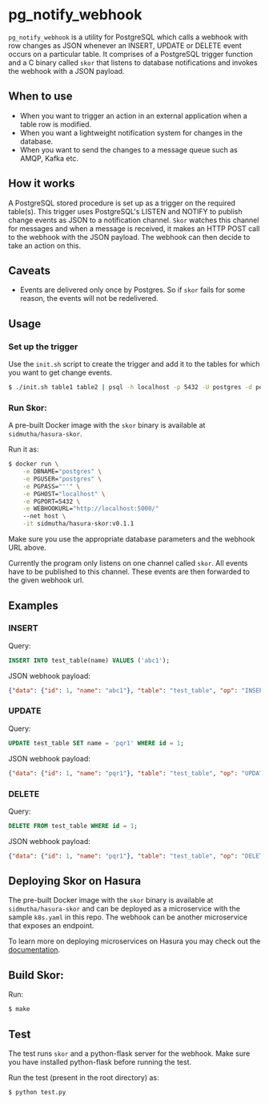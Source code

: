# pg_notify_webhook

`pg_notify_webhook` is a utility for PostgreSQL which calls a webhook with row changes as JSON whenever an INSERT, UPDATE or DELETE event occurs on a particular table. It comprises of a PostgreSQL trigger function and a C binary called `skor` that listens to database notifications and invokes the webhook with a JSON payload.

## When to use
- When you want to trigger an action in an external application when a table row is modified.
- When you want a lightweight notification system for changes in the database.
- When you want to send the changes to a message queue such as AMQP, Kafka etc.

## How it works
A PostgreSQL stored procedure is set up as a trigger on the required table(s). This trigger uses PostgreSQL's LISTEN and NOTIFY to publish change events as JSON to a notification channel. `Skor` watches this channel for messages and when a message is received, it makes an HTTP POST call to the webhook with the JSON payload. The webhook can then decide to take an action on this.

<diagram>

## Caveats
- Events are delivered only once by Postgres. So if `skor` fails for some reason, the events will not be redelivered.

## Usage

### Set up the trigger

Use the `init.sh` script to create the trigger and add it to the tables for which you want to get change events.

```bash
$ ./init.sh table1 table2 | psql -h localhost -p 5432 -U postgres -d postgres --
```

### Run Skor:
A pre-built Docker image with the `skor` binary is available at `sidmutha/hasura-skor`.

Run it as:

```bash
$ docker run \
    -e DBNAME="postgres" \
    -e PGUSER="postgres" \
    -e PGPASS="''" \
    -e PGHOST="localhost" \
    -e PGPORT=5432 \
    -e WEBHOOKURL="http://localhost:5000/"
    --net host \
    -it sidmutha/hasura-skor:v0.1.1
```

Make sure you use the appropriate database parameters and the webhook URL above.

Currently the program only listens on one channel called `skor`. All events have to be published to this channel. These events are then forwarded to the given webhook url.

## Examples

### INSERT

Query:
```sql
INSERT INTO test_table(name) VALUES ('abc1');
```

JSON webhook payload:

```json
{"data": {"id": 1, "name": "abc1"}, "table": "test_table", "op": "INSERT"}
```

### UPDATE

Query:
```sql
UPDATE test_table SET name = 'pqr1' WHERE id = 1;
```

JSON webhook payload:

```json
{"data": {"id": 1, "name": "pqr1"}, "table": "test_table", "op": "UPDATE"}
```

### DELETE

Query:
```sql
DELETE FROM test_table WHERE id = 1;
```

JSON webhook payload:

```json
{"data": {"id": 1, "name": "pqr1"}, "table": "test_table", "op": "DELETE"}
```

## Deploying Skor on Hasura

The pre-built Docker image with the `skor` binary is available at `sidmutha/hasura-skor` and can be deployed as a microservice with the sample `k8s.yaml` in this repo.
The webhook can be another microservice that exposes an endpoint.

To learn more on deploying microservices on Hasura you may check out the [documentation](https://docs.hasura.io/0.15/manual/microservices/index.html).


## Build Skor:

Run:

```bash
$ make
```


## Test

The test runs `skor` and a python-flask server for the webhook. Make sure you have installed python-flask before running the test.

Run the test (present in the root directory) as:

```bash
$ python test.py
```